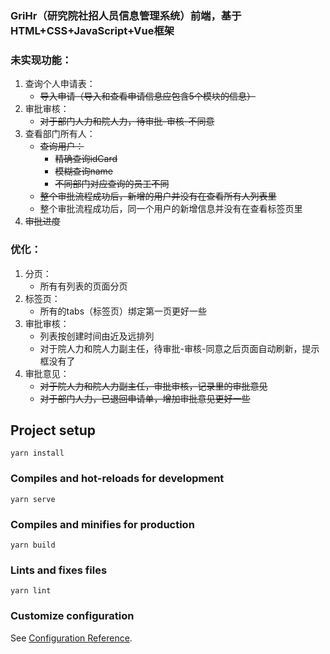 ### GriHr（研究院社招人员信息管理系统）前端，基于HTML+CSS+JavaScript+Vue框架
### 未实现功能：
1. 查询个人申请表：
   - ~~导入申请（导入和查看申请信息应包含5个模块的信息）~~
2. 审批审核：
   - ~~对于部门人力和院人力，待审批-审核-不同意~~
3. 查看部门所有人：
   - ~~查询用户：~~
     - ~~精确查询idCard~~
     - ~~模糊查询name~~
     - ~~不同部门对应查询的员工不同~~
   - ~~整个审批流程成功后，新增的用户并没有在查看所有人列表里~~
   - 整个审批流程成功后，同一个用户的新增信息并没有在查看标签页里
4. ~~审批进度~~
### 优化：
1. 分页：
   - 所有有列表的页面分页
2. 标签页：
   - 所有的tabs（标签页）绑定第一页更好一些
3. 审批审核：
   - 列表按创建时间由近及远排列
   - 对于院人力和院人力副主任，待审批-审核-同意之后页面自动刷新，提示框没有了
4. 审批意见：
   - ~~对于院人力和院人力副主任，审批审核，记录里的审批意见~~
   - ~~对于部门人力，已退回申请单，增加审批意见更好一些~~

## Project setup
```
yarn install
```

### Compiles and hot-reloads for development
```
yarn serve
```

### Compiles and minifies for production
```
yarn build
```

### Lints and fixes files
```
yarn lint
```

### Customize configuration
See [Configuration Reference](https://cli.vuejs.org/config/).